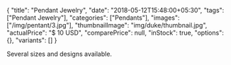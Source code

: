 {
    "title": "Pendant Jewelry",
    "date": "2018-05-12T15:48:00+05:30",
    "tags": ["Pendant Jewelry"],
    "categories": ["Pendants"],
    "images": ["/img/pentant/3.jpg"],
    "thumbnailImage": "img/duke/thumbnail.jpg",
    "actualPrice": "$ 10 USD",
    "comparePrice": null,
    "inStock": true,
    "options": {},
    "variants": []
}

Several sizes and designs available.
